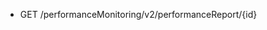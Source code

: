 <!--
    ATTENTION: This file was generated via gradle!
               Do NOT manually edit this file! Any such changes will be overwritten!
-->

* GET /performanceMonitoring/v2/performanceReport/{id}
